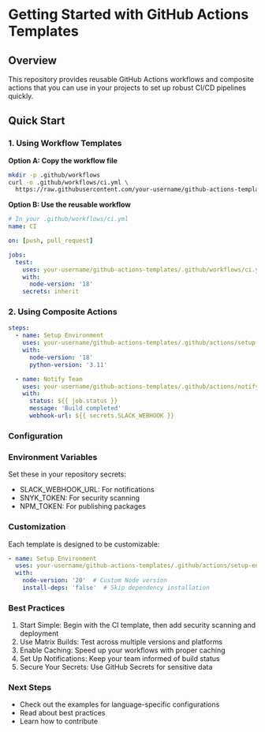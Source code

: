 # Getting Started with GitHub Actions Templates

## Overview

This repository provides reusable GitHub Actions workflows and composite actions that you can use in your projects to set up robust CI/CD pipelines quickly.

## Quick Start

### 1. Using Workflow Templates

**Option A: Copy the workflow file**

```bash
mkdir -p .github/workflows
curl -o .github/workflows/ci.yml \
  https://raw.githubusercontent.com/your-username/github-actions-templates/main/.github/workflows/ci.yml
```

**Option B: Use the reusable workflow**

```yaml
# In your .github/workflows/ci.yml
name: CI

on: [push, pull_request]

jobs:
  test:
    uses: your-username/github-actions-templates/.github/workflows/ci.yml@main
    with:
      node-version: '18'
    secrets: inherit
```

### 2. Using Composite Actions

```yaml
steps:
  - name: Setup Environment
    uses: your-username/github-actions-templates/.github/actions/setup-environment@main
    with:
      node-version: '18'
      python-version: '3.11'

  - name: Notify Team
    uses: your-username/github-actions-templates/.github/actions/notify-team@main
    with:
      status: ${{ job.status }}
      message: 'Build completed'
      webhook-url: ${{ secrets.SLACK_WEBHOOK }}
```

### Configuration

### Environment Variables

Set these in your repository secrets:

* SLACK_WEBHOOK_URL: For notifications
* SNYK_TOKEN: For security scanning
* NPM_TOKEN: For publishing packages

### Customization

Each template is designed to be customizable:

```yaml
- name: Setup Environment
  uses: your-username/github-actions-templates/.github/actions/setup-environment@main
  with:
    node-version: '20'  # Custom Node version
    install-deps: 'false'  # Skip dependency installation
```

### Best Practices

1. Start Simple: Begin with the CI template, then add security scanning and deployment
2. Use Matrix Builds: Test across multiple versions and platforms
3. Enable Caching: Speed up your workflows with proper caching
4. Set Up Notifications: Keep your team informed of build status
5. Secure Your Secrets: Use GitHub Secrets for sensitive data

### Next Steps

* Check out the examples for language-specific configurations
* Read about best practices
* Learn how to contribute